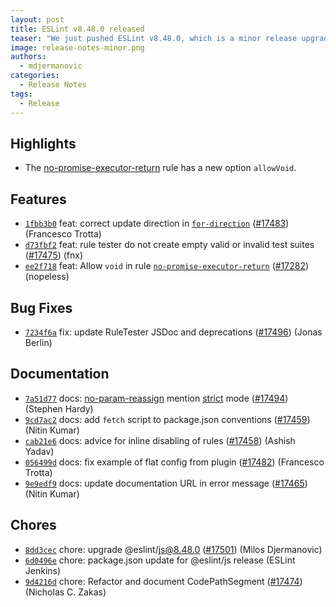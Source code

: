 ```yaml
---
layout: post
title: ESLint v8.48.0 released
teaser: "We just pushed ESLint v8.48.0, which is a minor release upgrade of ESLint. This release adds some new features and fixes several bugs found in the previous release."
image: release-notes-minor.png
authors:
  - mdjermanovic
categories:
  - Release Notes
tags:
  - Release
---
```



## Highlights

* The [no-promise-executor-return](/docs/latest/rules/no-promise-executor-return) rule has a new option `allowVoid`.





## Features


* [`1fbb3b0`](https://github.com/eslint/eslint/commit/1fbb3b0b477c814c0d179564fe495f4c50a451e9) feat: correct update direction in [`for-direction`](/docs/rules/for-direction) ([#17483](https://github.com/eslint/eslint/issues/17483)) (Francesco Trotta)
* [`d73fbf2`](https://github.com/eslint/eslint/commit/d73fbf2228631d6c468cd24710e2579fe6cb70fd) feat: rule tester do not create empty valid or invalid test suites ([#17475](https://github.com/eslint/eslint/issues/17475)) (fnx)
* [`ee2f718`](https://github.com/eslint/eslint/commit/ee2f718188d32e9888b1932fe6b9bd2a62c529a4) feat: Allow `void` in rule [`no-promise-executor-return`](/docs/rules/no-promise-executor-return) ([#17282](https://github.com/eslint/eslint/issues/17282)) (nopeless)






## Bug Fixes


* [`7234f6a`](https://github.com/eslint/eslint/commit/7234f6a706a209aa2d79259110328752e9ae3928) fix: update RuleTester JSDoc and deprecations ([#17496](https://github.com/eslint/eslint/issues/17496)) (Jonas Berlin)




## Documentation


* [`7a51d77`](https://github.com/eslint/eslint/commit/7a51d77c0a066e461ff288568fdfee0e9539a2b5) docs: [no-param-reassign](/docs/rules/no-param-reassign) mention [strict](/docs/rules/strict) mode ([#17494](https://github.com/eslint/eslint/issues/17494)) (Stephen Hardy)
* [`9cd7ac2`](https://github.com/eslint/eslint/commit/9cd7ac2fdb6b1d71a9fb1b8297a478cafacbdafd) docs: add `fetch` script to package.json conventions ([#17459](https://github.com/eslint/eslint/issues/17459)) (Nitin Kumar)
* [`cab21e6`](https://github.com/eslint/eslint/commit/cab21e64a8f79779c641178f825945958667c6e4) docs: advice for inline disabling of rules ([#17458](https://github.com/eslint/eslint/issues/17458)) (Ashish Yadav)
* [`056499d`](https://github.com/eslint/eslint/commit/056499de31a139dbc965d18652b0b520e11b408d) docs: fix example of flat config from plugin ([#17482](https://github.com/eslint/eslint/issues/17482)) (Francesco Trotta)
* [`9e9edf9`](https://github.com/eslint/eslint/commit/9e9edf93ecfa0658e8b79e71bc98530ade150081) docs: update documentation URL in error message ([#17465](https://github.com/eslint/eslint/issues/17465)) (Nitin Kumar)








## Chores


* [`8dd3cec`](https://github.com/eslint/eslint/commit/8dd3cec90c97ed97d243a83b87ad4ea9e6b4781a) chore: upgrade @eslint/js@8.48.0 ([#17501](https://github.com/eslint/eslint/issues/17501)) (Milos Djermanovic)
* [`6d0496e`](https://github.com/eslint/eslint/commit/6d0496e9476fb2210fba0a3d541df8c052ecf73a) chore: package.json update for @eslint/js release (ESLint Jenkins)
* [`9d4216d`](https://github.com/eslint/eslint/commit/9d4216d638d39844decffac33ee3d5a47413c80a) chore: Refactor and document CodePathSegment ([#17474](https://github.com/eslint/eslint/issues/17474)) (Nicholas C. Zakas)



